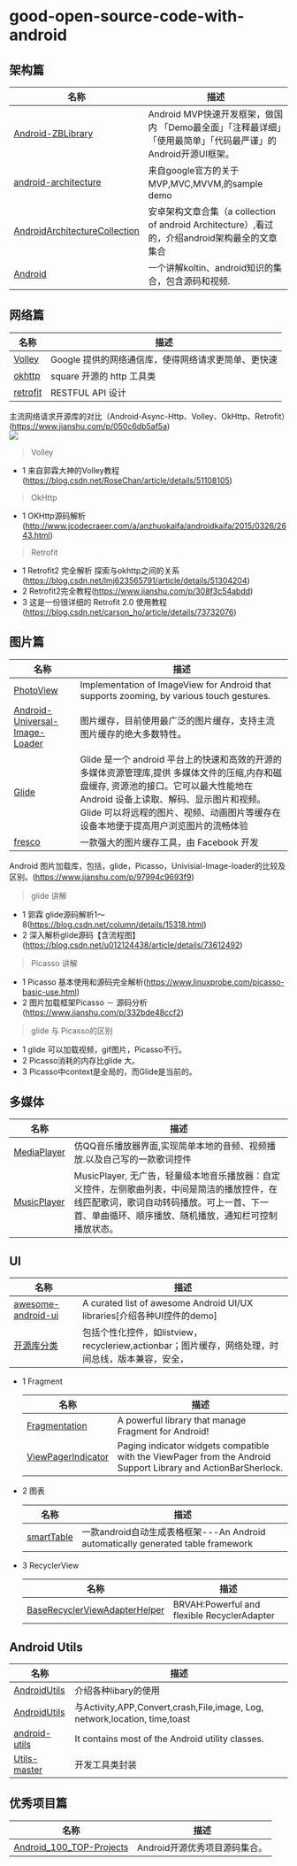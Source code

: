 # good-open-source-code-with-android

## 架构篇      
  名称                                                                 |               描述  
  -|                                                                  -|  
  [Android-ZBLibrary](https://github.com/TommyLemon/Android-ZBLibrary) | Android MVP快速开发框架，做国内 「Demo最全面」「注释最详细」「使用最简单」「代码最严谨」的Android开源UI框架。  
  [android-architecture](https://github.com/googlesamples/android-architecture)|来自google官方的关于MVP,MVC,MVVM,的sample demo
  [AndroidArchitectureCollection](https://github.com/CameloeAnthony/AndroidArchitectureCollection)|安卓架构文章合集（a collection of android Architecture）,看过的，介绍android架构最全的文章集合
  [Android](https://github.com/open-android/Android)|一个讲解koltin、android知识的集合，包含源码和视频.
    
## 网络篇
  名称                                                                 |               描述  
  -|                                                                  -|  
  [Volley](https://android.googlesource.com/platform/frameworks/volley)|Google 提供的网络通信库，使得网络请求更简单、更快速
  [okhttp](https://github.com/square/okhttp)|square 开源的 http 工具类
  [retrofit](https://github.com/square/retrofit)|RESTFUL API 设计
  
  主流网络请求开源库的对比（Android-Async-Http、Volley、OkHttp、Retrofit）(https://www.jianshu.com/p/050c6db5af5a)   
  ![](https://upload-images.jianshu.io/upload_images/944365-f48072d21b613aaf.png)   
  >Volley
  * 1 来自郭霖大神的Volley教程(https://blog.csdn.net/RoseChan/article/details/51108105)
  >OkHttp
  * 1 OKHttp源码解析(http://www.jcodecraeer.com/a/anzhuokaifa/androidkaifa/2015/0326/2643.html)
  >Retrofit
  * 1 Retrofit2 完全解析 探索与okhttp之间的关系(https://blog.csdn.net/lmj623565791/article/details/51304204)
  * 2 Retrofit2完全教程(https://www.jianshu.com/p/308f3c54abdd)
  * 3 这是一份很详细的 Retrofit 2.0 使用教程(https://blog.csdn.net/carson_ho/article/details/73732076)
## 图片篇
  名称                                                                 |               描述  
  -|                                                                  -|  
  [PhotoView](https://github.com/chrisbanes/PhotoView)|Implementation of ImageView for Android that supports zooming, by various touch gestures.
  [Android-Universal-Image-Loader](https://github.com/nostra13/Android-Universal-Image-Loader)|图片缓存，目前使用最广泛的图片缓存，支持主流图片缓存的绝大多数特性。
  [Glide](https://github.com/bumptech/glide)|Glide 是一个 android 平台上的快速和高效的开源的多媒体资源管理库,提供 多媒体文件的压缩,内存和磁盘缓存, 资源池的接口。它可以最大性能地在 Android 设备上读取、解码、显示图片和视频。Glide 可以将远程的图片、视频、动画图片等缓存在设备本地便于提高用户浏览图片的流畅体验
  [fresco](https://github.com/facebook/fresco)|一款强大的图片缓存工具，由 Facebook 开发
  
Android 图片加载库，包括，glide，Picasso，Univisial-Image-loader的比较及区别。(https://www.jianshu.com/p/97994c9693f9)      
 >glide 讲解
 * 1 郭霖 glide源码解析1～8(https://blog.csdn.net/column/details/15318.html)
 * 2 深入解析glide源码【含流程图】(https://blog.csdn.net/u012124438/article/details/73612492)
 >Picasso 讲解
 * 1 Picasso 基本使用和源码完全解析(https://www.linuxprobe.com/picasso-basic-use.html)
 * 2 图片加载框架Picasso － 源码分析(https://www.jianshu.com/p/332bde48ccf2)
 >glide 与 Picasso的区别
 * 1 glide 可以加载视频，gif图片，Picasso不行。
 * 2 Picasso消耗的内存比glide 大。
 * 3 Picasso中context是全局的，而Glide是当前的。
  
## 多媒体  
  名称                                                                 |               描述  
  -|                                                                  -|  
  [MediaPlayer](https://github.com/QiMengChao/MediaPlayer)|仿QQ音乐播放器界面,实现简单本地的音频、视频播放.以及自己写的一款歌词控件
  [MusicPlayer](https://github.com/caohaoping/MusicPlayer)|MusicPlayer, 无广告，轻量级本地音乐播放器：自定义控件，左侧歌曲列表，中间是简洁的播放控件，在线匹配歌词，歌词自动转码播放。可上一首、下一首、单曲循环、顺序播放、随机播放，通知栏可控制播放状态。
  
## UI
  名称                                                                 |               描述  
  -|                                                                  -|  
  [awesome-android-ui](https://github.com/wasabeef/awesome-android-ui)|A curated list of awesome Android UI/UX libraries[介绍各种UI控件的demo]
  [开源库分类](https://blog.csdn.net/dpl12/article/details/78252974)|包括个性化控件，如listview，recycleriew,actionbar；图片缓存，网络处理，时间总线，版本兼容，安全，
  
* 1 Fragment     

  名称                                                                 |               描述  
  -|                                                                  -|  
  [Fragmentation](https://github.com/YoKeyword/Fragmentation)          |A powerful library that manage Fragment for Android!
  [ViewPagerIndicator](https://github.com/GongHuixue/ViewPagerIndicator)|Paging indicator widgets compatible with the ViewPager from the Android Support Library and ActionBarSherlock.
* 2 图表  

  名称                                                                 |               描述  
  -|                                                                  -|  
  [smartTable](https://github.com/huangyanbin/smartTable)          |一款android自动生成表格框架---An Android automatically generated table framework 
  
* 3 RecyclerView

  名称                                                                 |               描述  
  -|                                                                  -|  
  [BaseRecyclerViewAdapterHelper](https://github.com/GongHuixue/BaseRecyclerViewAdapterHelper)|BRVAH:Powerful and flexible RecyclerAdapter
  
  
## Android Utils
  名称                                                                 |               描述  
  -|                                                                  -|  
  [AndroidUtils](https://github.com/Blizzard-liu/AndroidUtils)|介绍各种libary的使用
  [AndroidUtils](https://github.com/haoma2012/AndroidUtils)|与Activity,APP,Convert,crash,File,image, Log, network,location, time,toast
  [android-utils](https://github.com/jingle1267/android-utils)|It contains most of the Android utility classes. 
  [Utils-master](https://github.com/huangshuyuan/Utils-master)|开发工具类封装

## 优秀项目篇
  名称                                                                 |               描述  
  -|                                                                  -|  
  [Android_100_TOP-Projects](https://github.com/dinpay0188/Android-open-source-project)|Android开源优秀项目源码集合。
  
